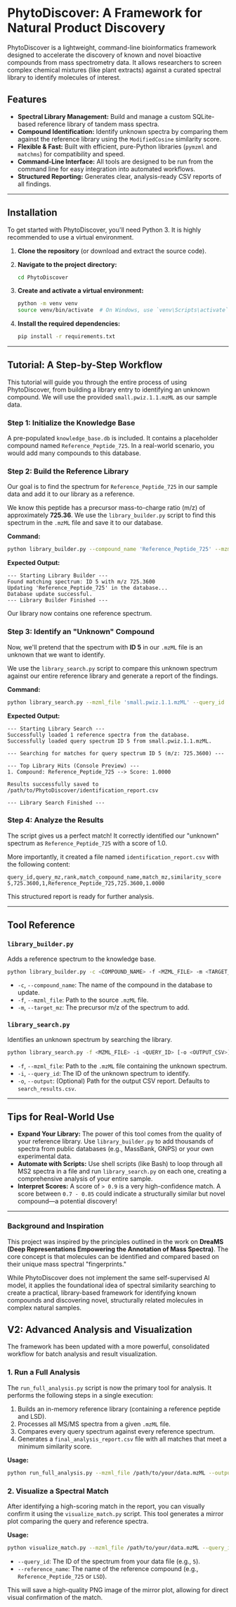# PhytoDiscover: A Framework for Natural Product Discovery

PhytoDiscover is a lightweight, command-line bioinformatics framework designed to accelerate the discovery of known and novel bioactive compounds from mass spectrometry data. It allows researchers to screen complex chemical mixtures (like plant extracts) against a curated spectral library to identify molecules of interest.

## Features

- **Spectral Library Management:** Build and manage a custom SQLite-based reference library of tandem mass spectra.
- **Compound Identification:** Identify unknown spectra by comparing them against the reference library using the `ModifiedCosine` similarity score.
- **Flexible & Fast:** Built with efficient, pure-Python libraries (`pymzml` and `matchms`) for compatibility and speed.
- **Command-Line Interface:** All tools are designed to be run from the command line for easy integration into automated workflows.
- **Structured Reporting:** Generates clear, analysis-ready CSV reports of all findings.

---

## Installation

To get started with PhytoDiscover, you'll need Python 3. It is highly recommended to use a virtual environment.

1.  **Clone the repository** (or download and extract the source code).

2.  **Navigate to the project directory:**
    ```bash
    cd PhytoDiscover
    ```

3.  **Create and activate a virtual environment:**
    ```bash
    python -m venv venv
    source venv/bin/activate  # On Windows, use `venv\Scripts\activate`
    ```

4.  **Install the required dependencies:**
    ```bash
    pip install -r requirements.txt
    ```

---

## Tutorial: A Step-by-Step Workflow

This tutorial will guide you through the entire process of using PhytoDiscover, from building a library entry to identifying an unknown compound. We will use the provided `small.pwiz.1.1.mzML` as our sample data.

### Step 1: Initialize the Knowledge Base

A pre-populated `knowledge_base.db` is included. It contains a placeholder compound named `Reference_Peptide_725`. In a real-world scenario, you would add many compounds to this database.

### Step 2: Build the Reference Library

Our goal is to find the spectrum for `Reference_Peptide_725` in our sample data and add it to our library as a reference.

We know this peptide has a precursor mass-to-charge ratio (m/z) of approximately **725.36**. We use the `library_builder.py` script to find this spectrum in the `.mzML` file and save it to our database.

**Command:**
```bash
python library_builder.py --compound_name 'Reference_Peptide_725' --mzml_file 'small.pwiz.1.1.mzML' --target_mz 725.36
```

**Expected Output:**
```
--- Starting Library Builder ---
Found matching spectrum: ID 5 with m/z 725.3600
Updating 'Reference_Peptide_725' in the database...
Database update successful.
--- Library Builder Finished ---
```
Our library now contains one reference spectrum.

### Step 3: Identify an "Unknown" Compound

Now, we'll pretend that the spectrum with **ID 5** in our `.mzML` file is an unknown that we want to identify.

We use the `library_search.py` script to compare this unknown spectrum against our entire reference library and generate a report of the findings.

**Command:**
```bash
python library_search.py --mzml_file 'small.pwiz.1.1.mzML' --query_id '5' --output 'identification_report.csv'
```

**Expected Output:**
```
--- Starting Library Search ---
Successfully loaded 1 reference spectra from the database.
Successfully loaded query spectrum ID 5 from small.pwiz.1.1.mzML.

--- Searching for matches for query spectrum ID 5 (m/z: 725.3600) ---

--- Top Library Hits (Console Preview) ---
1. Compound: Reference_Peptide_725 --> Score: 1.0000

Results successfully saved to /path/to/PhytoDiscover/identification_report.csv

--- Library Search Finished ---
```

### Step 4: Analyze the Results

The script gives us a perfect match! It correctly identified our "unknown" spectrum as `Reference_Peptide_725` with a score of 1.0.

More importantly, it created a file named `identification_report.csv` with the following content:

```csv
query_id,query_mz,rank,match_compound_name,match_mz,similarity_score
5,725.3600,1,Reference_Peptide_725,725.3600,1.0000
```
This structured report is ready for further analysis.

---

## Tool Reference

### `library_builder.py`

Adds a reference spectrum to the knowledge base.

```bash
python library_builder.py -c <COMPOUND_NAME> -f <MZML_FILE> -m <TARGET_MZ>
```
- `-c`, `--compound_name`: The name of the compound in the database to update.
- `-f`, `--mzml_file`: Path to the source `.mzML` file.
- `-m`, `--target_mz`: The precursor m/z of the spectrum to add.

### `library_search.py`

Identifies an unknown spectrum by searching the library.

```bash
python library_search.py -f <MZML_FILE> -i <QUERY_ID> [-o <OUTPUT_CSV>]
```
- `-f`, `--mzml_file`: Path to the `.mzML` file containing the unknown spectrum.
- `-i`, `--query_id`: The ID of the unknown spectrum to identify.
- `-o`, `--output`: (Optional) Path for the output CSV report. Defaults to `search_results.csv`.

---

## Tips for Real-World Use

- **Expand Your Library:** The power of this tool comes from the quality of your reference library. Use `library_builder.py` to add thousands of spectra from public databases (e.g., MassBank, GNPS) or your own experimental data.
- **Automate with Scripts:** Use shell scripts (like Bash) to loop through all MS2 spectra in a file and run `library_search.py` on each one, creating a comprehensive analysis of your entire sample.
- **Interpret Scores:** A score of `> 0.9` is a very high-confidence match. A score between `0.7 - 0.85` could indicate a structurally similar but novel compound—a potential discovery!


---

### Background and Inspiration

This project was inspired by the principles outlined in the work on **DreaMS (Deep Representations Empowering the Annotation of Mass Spectra)**. The core concept is that molecules can be identified and compared based on their unique mass spectral "fingerprints."

While PhytoDiscover does not implement the same self-supervised AI model, it applies the foundational idea of spectral similarity searching to create a practical, library-based framework for identifying known compounds and discovering novel, structurally related molecules in complex natural samples.

## V2: Advanced Analysis and Visualization

The framework has been updated with a more powerful, consolidated workflow for batch analysis and result visualization.

### 1. Run a Full Analysis

The `run_full_analysis.py` script is now the primary tool for analysis. It performs the following steps in a single execution:

1.  Builds an in-memory reference library (containing a reference peptide and LSD).
2.  Processes all MS/MS spectra from a given `.mzML` file.
3.  Compares every query spectrum against every reference spectrum.
4.  Generates a `final_analysis_report.csv` file with all matches that meet a minimum similarity score.

**Usage:**

```bash
python run_full_analysis.py --mzml_file /path/to/your/data.mzML --output_csv report.csv
```

### 2. Visualize a Spectral Match

After identifying a high-scoring match in the report, you can visually confirm it using the `visualize_match.py` script. This tool generates a mirror plot comparing the query and reference spectra.

**Usage:**

```bash
python visualize_match.py --mzml_file /path/to/your/data.mzML --query_id <ID_FROM_REPORT> --reference_name <NAME_FROM_REPORT> --output plot.png
```

*   `--query_id`: The ID of the spectrum from your data file (e.g., `5`).
*   `--reference_name`: The name of the reference compound (e.g., `Reference_Peptide_725` or `LSD`).

This will save a high-quality PNG image of the mirror plot, allowing for direct visual confirmation of the match.

